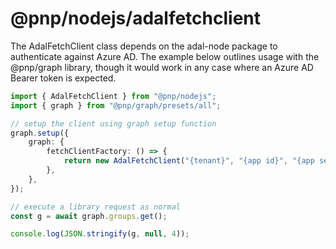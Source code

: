 # @pnp/nodejs/adalfetchclient

The AdalFetchClient class depends on the adal-node package to authenticate against Azure AD. The example below
outlines usage with the @pnp/graph library, though it would work in any case where an Azure AD Bearer token is expected.

```TypeScript
import { AdalFetchClient } from "@pnp/nodejs";
import { graph } from "@pnp/graph/presets/all";

// setup the client using graph setup function
graph.setup({
    graph: {
        fetchClientFactory: () => {
            return new AdalFetchClient("{tenant}", "{app id}", "{app secret}");
        },
    },
});

// execute a library request as normal
const g = await graph.groups.get();

console.log(JSON.stringify(g, null, 4));
```
